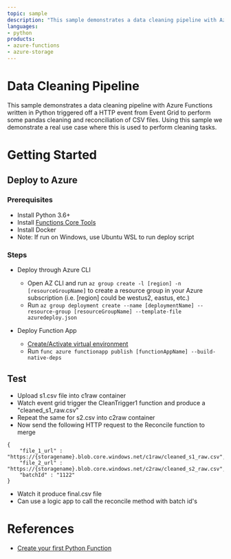 ```yaml
---
topic: sample
description: "This sample demonstrates a data cleaning pipeline with Azure Functions written in Python."
languages:
- python
products:
- azure-functions
- azure-storage
---
```


# Data Cleaning Pipeline

This sample demonstrates a data cleaning pipeline with Azure Functions written in Python triggered off a HTTP event from Event Grid to perform some pandas cleaning and reconciliation of CSV files.
Using this sample we demonstrate a real use case where this is used to perform cleaning tasks.

# Getting Started

## Deploy to Azure

### Prerequisites

- Install Python 3.6+
- Install [Functions Core Tools](https://docs.microsoft.com/en-us/azure/azure-functions/functions-run-local#v2)
- Install Docker
- Note: If run on Windows, use Ubuntu WSL to run deploy script

### Steps

- Deploy through Azure CLI
    - Open AZ CLI and run `az group create -l [region] -n [resourceGroupName]` to create a resource group in your Azure subscription (i.e. [region] could be westus2, eastus, etc.)
    - Run `az group deployment create --name [deploymentName] --resource-group [resourceGroupName] --template-file azuredeploy.json`

- Deploy Function App
  - [Create/Activate virtual environment](https://docs.microsoft.com/en-us/azure/azure-functions/functions-create-first-function-python#create-and-activate-a-virtual-environment)
  - Run `func azure functionapp publish [functionAppName] --build-native-deps` 

## Test

- Upload s1.csv file into c1raw container
- Watch event grid trigger the CleanTrigger1 function and produce a "cleaned_s1_raw.csv"
- Repeat the same for s2.csv into c2raw container
- Now send the following HTTP request to the Reconcile function to merge

```
{
	"file_1_url" : "https://{storagename}.blob.core.windows.net/c1raw/cleaned_s1_raw.csv",
	"file_2_url" : "https://{storagename}.blob.core.windows.net/c2raw/cleaned_s2_raw.csv",
	"batchId" : "1122"
}

```
- Watch it produce final.csv file 
- Can use a logic app to call the reconcile method with batch id's

# References

- [Create your first Python Function](https://docs.microsoft.com/en-us/azure/azure-functions/functions-create-first-function-python)


